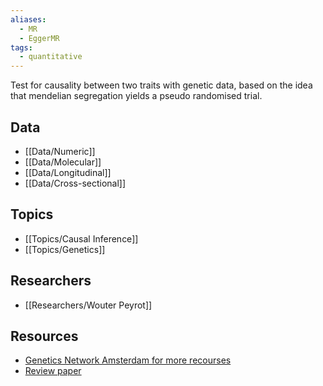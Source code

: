 ```yaml
---
aliases:
  - MR
  - EggerMR
tags:
  - quantitative
---
```


Test for causality between two traits with genetic data, based on the idea that mendelian segregation yields a pseudo randomised trial.

## Data

 - [[Data/Numeric]]
 - [[Data/Molecular]]
 - [[Data/Longitudinal]]
 - [[Data/Cross-sectional]]

## Topics

  - [[Topics/Causal Inference]]
  - [[Topics/Genetics]]

## Researchers

- [[Researchers/Wouter Peyrot]]

## Resources

  - [Genetics Network Amsterdam for more recourses](https://www.geneticsnetworkamsterdam.org)
  - [Review paper](https://pubmed.ncbi.nlm.nih.gov/29872216/)
